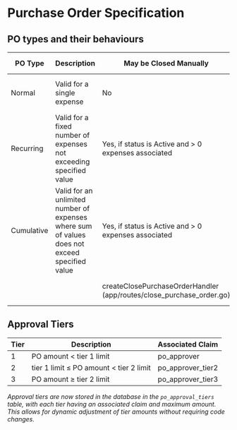# Purchase Order Specification

## PO types and their behaviours

| PO Type    | Description                                                                                   | May be Closed Manually                                               | May be Canceled if status is Active                              | Closed automatically                    | Can be converted to different PO type                                         | Approval tier required                                |
|------------|-----------------------------------------------------------------------------------------------|----------------------------------------------------------------------|------------------------------------------------------------------|-----------------------------------------|-------------------------------------------------------------------------------|-------------------------------------------------------|
| Normal     | Valid for a single expense                                                                    | No                                                                   | Yes, if no expenses are associated                               | When an expense is committed against it | Yes, to Cumulative by payables_admin claim holder                             | Based on PO amount                                    |
| Recurring  | Valid for a fixed number of expenses not exceeding specified value                            | Yes, if status is Active and > 0 expenses associated                 | Yes, if no expenses are associated                               | When the final expense is committed     | No                                                                            | Based on PO amount * number of periods                |
| Cumulative | Valid for an unlimited number of expenses where sum of values does not exceed specified value | Yes, if status is Active and > 0 expenses associated                 | Yes, if no expenses are associated                               | When the maximum amount is reached      | No                                                                            | Based on PO amount                                    |
|            |                                                                                               | createClosePurchaseOrderHandler (app/routes/close_purchase_order.go) | createCancelPurchaseOrderHandler (app/routes/purchase_orders.go) | n/a (handled in expense processing)     | createConvertToCumulativePurchaseOrderHandler (app/routes/purchase_orders.go) | getSecondApproverClaim (app/hooks/purchase_orders.go) |

## Approval Tiers

| Tier | Description                                       | Associated Claim        |
|------|---------------------------------------------------|-------------------------|
| 1    | PO amount < tier 1 limit                          | po_approver             |
| 2    | tier 1 limit ≤ PO amount < tier 2 limit           | po_approver_tier2       |
| 3    | PO amount ≥ tier 2 limit                          | po_approver_tier3       |

*Approval tiers are now stored in the database in the `po_approval_tiers` table, with each tier having an associated claim and maximum amount. This allows for dynamic adjustment of tier amounts without requiring code changes.*
